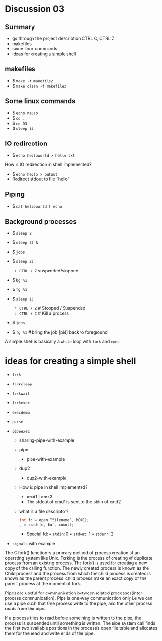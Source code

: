 # Discussion 03

## Summary
- go through the project description
    CTRL C, CTRL Z
- makefiles
- some linux commands
- ideas for creating a simple shell


## makefiles

- $ `make -f makefile2`
- $ `make clean -f makefile2`

## Some linux commands

- $ `echo hello`
- $ `cd ..`
- $ `cd D3`
- $ `sleep 10`

## IO redirection

- $ `echo helloworld > hello.txt`

How is IO redirection in shell implemented?
- $ `echo hello > output`
- Redirect stdout to file “hello”

## Piping
  
- $ `cat helloworld | echo`

## Background processes
- $ `sleep 2`
- $ `sleep 20 &`
- $ `jobs`

- $ `sleep 20` 
    - `CTRL + Z` suspended/stopped
- $ `bg %1`
- $ `fg %1`

- $ `sleep 10`
    - `CTRL + Z` # Stopped / Suspended
    - `CTRL + C` # Kill a process
- $ `jobs`

- $ `fg %1` # bring the job [pid] back to foreground

A simple shell is basically a `while` loop with `fork` and `exec`


# ideas for creating a simple shell


* `fork`
* `forksleep`
* `forkwait`
* `forkexec`
* `execdemo`
* `parse`
* `pipeexec`
    - sharing-pipe-with-example
    
    * pipe
        - pipe-with-example
    * dup2
        - dup2-with-example

    * How is pipe in shell implemented?
        - cmd1 | cmd2
        - The stdout of cmd1 is sent to the stdin of cmd2
    * what is a file descriptor? 
        ```c
        int fd = open(“filename”, MODE);
        _ = read(fd, buf, count);
        ```
        
        - Special fd:
        • `stdin`: 0
        • `stdout`: 1
        • `stderr`: 2

* `signals` with example


The C fork() function is a primary method of process creation of an operating 
system like Unix. 
Forking is the process of creating of duplicate process from an existing process.
The fork() is used for creating a new copy of the calling function. 
The newly created process is known as the Child process and the process 
from which the child process is created is known as the parent process.
child process make an exact copy of the parent process at the moment of fork.


Pipes are useful for communication between related processes(inter-process communication).
Pipe is one-way communication only i.e we can use a pipe such that 
One process write to the pipe, and the other process reads from the pipe. 

If a process tries to read before something is written to the pipe, 
the process is suspended until something is written.
The pipe system call finds the first two available positions 
in the process’s open file table and allocates them for the read and write ends of the pipe.
